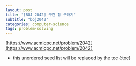 ```yaml
---
layout: post
title: "[BOJ 2042] 구간 합 구하기"
subtitle: "boj2042"
categories: computer-science
tags: problem-solving
---
```


[https://www.acmicpc.net/problem/2042](https://www.acmicpc.net/problem/2042)

<!--more-->
* this unordered seed list will be replaced by the toc
{:toc}

<script src="https://gist.github.com/berryjune07/77754fb375fb72a1d1bb937c750234f8.js"></script>